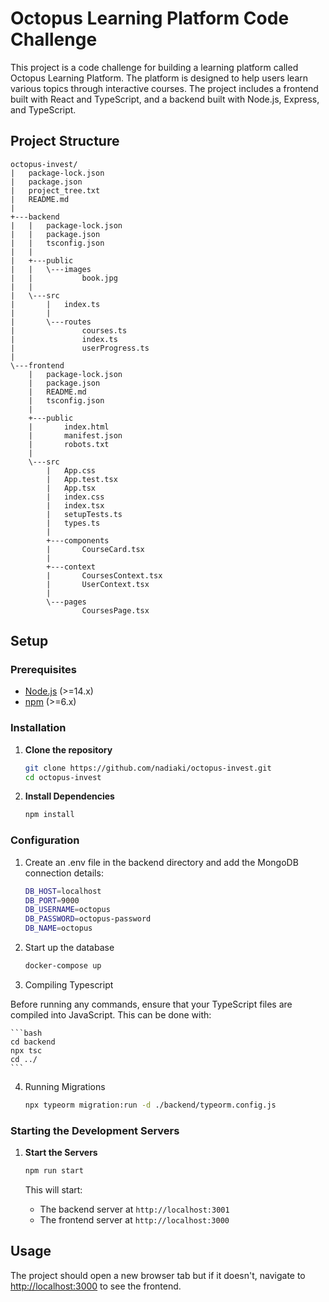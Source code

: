 # Octopus Learning Platform Code Challenge

This project is a code challenge for building a learning platform called Octopus Learning Platform. The platform is designed to help users learn various topics through interactive courses. The project includes a frontend built with React and TypeScript, and a backend built with Node.js, Express, and TypeScript.

## Project Structure

```
octopus-invest/
|   package-lock.json
|   package.json
|   project_tree.txt
|   README.md
|   
+---backend
|   |   package-lock.json
|   |   package.json
|   |   tsconfig.json
|   |   
|   +---public
|   |   \---images
|   |           book.jpg
|   |           
|   \---src
|       |   index.ts
|       |   
|       \---routes
|               courses.ts
|               index.ts
|               userProgress.ts
|               
\---frontend
    |   package-lock.json
    |   package.json
    |   README.md
    |   tsconfig.json
    |   
    +---public
    |       index.html
    |       manifest.json
    |       robots.txt
    |       
    \---src
        |   App.css
        |   App.test.tsx
        |   App.tsx
        |   index.css
        |   index.tsx
        |   setupTests.ts
        |   types.ts
        |   
        +---components
        |       CourseCard.tsx
        |       
        +---context
        |       CoursesContext.tsx
        |       UserContext.tsx
        |       
        \---pages
                CoursesPage.tsx
```

## Setup

### Prerequisites

- [Node.js](https://nodejs.org/) (>=14.x)
- [npm](https://www.npmjs.com/) (>=6.x)

### Installation

1. **Clone the repository**

    ```bash
    git clone https://github.com/nadiaki/octopus-invest.git
    cd octopus-invest
    ```

2. **Install Dependencies**

    ```bash
    npm install
    ```

### Configuration 

1. Create an .env file in the backend directory and add the MongoDB connection details:

    ```bash
    DB_HOST=localhost
    DB_PORT=9000
    DB_USERNAME=octopus
    DB_PASSWORD=octopus-password
    DB_NAME=octopus
    ```

2. Start up the database

    ```bash
    docker-compose up
    ```

3. Compiling Typescript

Before running any commands, ensure that your TypeScript files are compiled into JavaScript. This can be done with:

    ```bash
    cd backend
    npx tsc
    cd ../
    ```

4. Running Migrations

    ```bash
    npx typeorm migration:run -d ./backend/typeorm.config.js
    ```

### Starting the Development Servers

1. **Start the Servers**

    ```bash
    npm run start
    ```

    This will start:
    - The backend server at `http://localhost:3001`
    - The frontend server at `http://localhost:3000`


## Usage

The project should open a new browser tab but if it doesn't, navigate to [http://localhost:3000](http://localhost:3000) to see the frontend.
